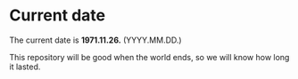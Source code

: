 # Current date

The current date is **1971.11.26.** (YYYY.MM.DD.)

This repository will be good when the world ends, so we will know how long it lasted.
